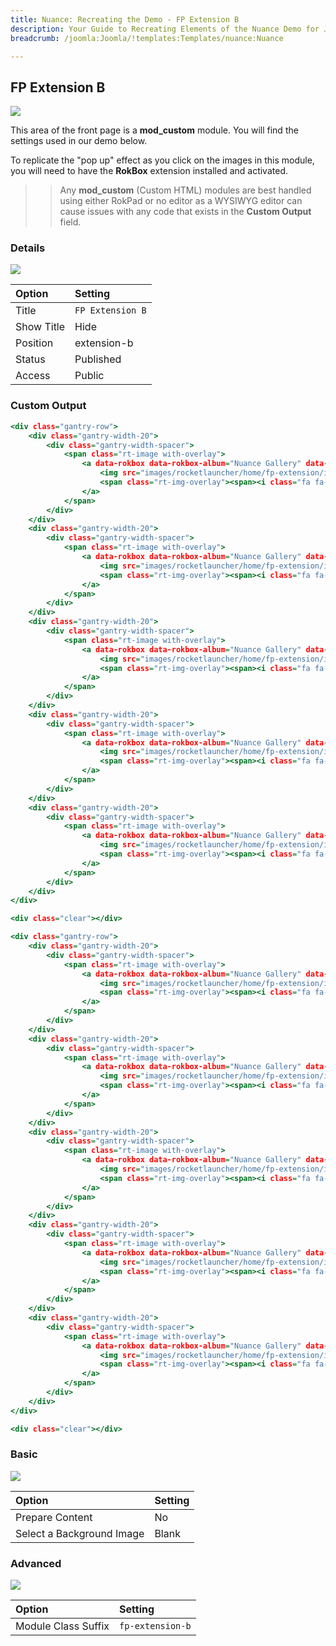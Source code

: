 ```yaml
---
title: Nuance: Recreating the Demo - FP Extension B
description: Your Guide to Recreating Elements of the Nuance Demo for Joomla
breadcrumb: /joomla:Joomla/!templates:Templates/nuance:Nuance

---
```


FP Extension B
-----

![][demo]

This area of the front page is a **mod_custom** module. You will find the settings used in our demo below.

To replicate the "pop up" effect as you click on the images in this module, you will need to have the **RokBox** extension installed and activated.

>> Any **mod_custom** (Custom HTML) modules are best handled using either RokPad or no editor as a WYSIWYG editor can cause issues with any code that exists in the **Custom Output** field.

### Details

![][demo2]

| Option      | Setting          |
| :---------- | :----------      |
| Title       | `FP Extension B` |
| Show Title  | Hide             |
| Position    | extension-b      |
| Status      | Published        |
| Access      | Public           |

### Custom Output

~~~ .html
<div class="gantry-row">
    <div class="gantry-width-20">
        <div class="gantry-width-spacer">
            <span class="rt-image with-overlay">
                <a data-rokbox data-rokbox-album="Nuance Gallery" data-rokbox-caption="RokBox, a fully responsive modal &quot;pop-up&quot; plugin" href="images/rocketlauncher/home/fp-extension/img-01.jpg">
                    <img src="images/rocketlauncher/home/fp-extension/img-01.jpg" />
                    <span class="rt-img-overlay"><span><i class="fa fa-search"></i></span></span>   
                </a>            
            </span>
        </div>
    </div>
    <div class="gantry-width-20">
        <div class="gantry-width-spacer">
            <span class="rt-image with-overlay">
                <a data-rokbox data-rokbox-album="Nuance Gallery" data-rokbox-caption="RokAjaxSearch, a search module with AJAX generated results" href="images/rocketlauncher/home/fp-extension/img-02.jpg">
                    <img src="images/rocketlauncher/home/fp-extension/img-02.jpg" />
                    <span class="rt-img-overlay"><span><i class="fa fa-search"></i></span></span>   
                </a>            
            </span>
        </div>
    </div>
    <div class="gantry-width-20">
        <div class="gantry-width-spacer">
            <span class="rt-image with-overlay">
                <a data-rokbox data-rokbox-album="Nuance Gallery" data-rokbox-caption="RokSprocket, a powerful content switchblade extension" href="images/rocketlauncher/home/fp-extension/img-03.jpg">
                    <img src="images/rocketlauncher/home/fp-extension/img-03.jpg" />
                    <span class="rt-img-overlay"><span><i class="fa fa-search"></i></span></span>   
                </a>            
            </span>
        </div>
    </div>
    <div class="gantry-width-20">
        <div class="gantry-width-spacer">
            <span class="rt-image with-overlay">
                <a data-rokbox data-rokbox-album="Nuance Gallery" data-rokbox-caption="RokBooster, a site performance utility" href="images/rocketlauncher/home/fp-extension/img-04.jpg">
                    <img src="images/rocketlauncher/home/fp-extension/img-04.jpg" />
                    <span class="rt-img-overlay"><span><i class="fa fa-search"></i></span></span>   
                </a>            
            </span>
        </div>
    </div>
    <div class="gantry-width-20">
        <div class="gantry-width-spacer">
            <span class="rt-image with-overlay">
                <a data-rokbox data-rokbox-album="Nuance Gallery" data-rokbox-caption="RokPad, an advanced code editor" href="images/rocketlauncher/home/fp-extension/img-05.jpg">
                    <img src="images/rocketlauncher/home/fp-extension/img-05.jpg" />
                    <span class="rt-img-overlay"><span><i class="fa fa-search"></i></span></span>   
                </a>            
            </span>
        </div>
    </div>              
</div>

<div class="clear"></div>

<div class="gantry-row">
    <div class="gantry-width-20">
        <div class="gantry-width-spacer">
            <span class="rt-image with-overlay">
                <a data-rokbox data-rokbox-album="Nuance Gallery" data-rokbox-caption="RokMiniEvents, a responsive events module" href="images/rocketlauncher/home/fp-extension/img-06.jpg">
                    <img src="images/rocketlauncher/home/fp-extension/img-06.jpg" />
                    <span class="rt-img-overlay"><span><i class="fa fa-search"></i></span></span>   
                </a>            
            </span>
        </div>
    </div>
    <div class="gantry-width-20">
        <div class="gantry-width-spacer">
            <span class="rt-image with-overlay">
                <a data-rokbox data-rokbox-album="Nuance Gallery" data-rokbox-caption="RokCandy, a macro snippet insertion plugin" href="images/rocketlauncher/home/fp-extension/img-07.jpg">
                    <img src="images/rocketlauncher/home/fp-extension/img-07.jpg" />
                    <span class="rt-img-overlay"><span><i class="fa fa-search"></i></span></span>   
                </a>            
            </span>
        </div>
    </div>
    <div class="gantry-width-20">
        <div class="gantry-width-spacer">
            <span class="rt-image with-overlay">
                <a data-rokbox data-rokbox-album="Nuance Gallery" data-rokbox-caption="RokComments, a multiple comments platforms integration plugin" href="images/rocketlauncher/home/fp-extension/img-08.jpg">
                    <img src="images/rocketlauncher/home/fp-extension/img-08.jpg" />
                    <span class="rt-img-overlay"><span><i class="fa fa-search"></i></span></span>   
                </a>            
            </span>
        </div>
    </div>
    <div class="gantry-width-20">
        <div class="gantry-width-spacer">
            <span class="rt-image with-overlay">
                <a data-rokbox data-rokbox-album="Nuance Gallery" data-rokbox-caption="RokQuickCart, a simple cart solution" href="images/rocketlauncher/home/fp-extension/img-09.jpg">
                    <img src="images/rocketlauncher/home/fp-extension/img-01.jpg" />
                    <span class="rt-img-overlay"><span><i class="fa fa-search"></i></span></span>   
                </a>            
            </span>
        </div>
    </div>
    <div class="gantry-width-20">
        <div class="gantry-width-spacer">
            <span class="rt-image with-overlay">
                <a data-rokbox data-rokbox-album="Nuance Gallery" data-rokbox-caption="RokWeather, an easy to use weather module" href="images/rocketlauncher/home/fp-extension/img-10.jpg">
                    <img src="images/rocketlauncher/home/fp-extension/img-10.jpg" />
                    <span class="rt-img-overlay"><span><i class="fa fa-search"></i></span></span>   
                </a>            
            </span>
        </div>
    </div>              
</div>

<div class="clear"></div>
~~~

### Basic

![][demo3]

| Option                    | Setting     |
| :----------               | :---------- |
| Prepare Content           | No          |
| Select a Background Image | Blank       |

### Advanced

![][demo4]

| Option              | Setting          |
| :----------         | :----------      |
| Module Class Suffix | `fp-extension-b` |

[demo]: assets/demo_10.jpeg
[demo2]: assets/demo_10a.jpeg
[demo3]: assets/demo_10b.jpeg
[demo4]: assets/demo_10c.jpeg
